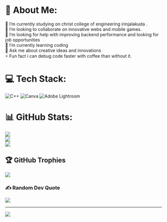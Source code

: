 # 💫 About Me:
🔭 I’m currently studying on christ college of engineering irinjalakuda . <br>👯 I’m looking to collaborate on innovative webs and mobile games.<br>🤝 I’m looking for help with improving backend performance and looking for job opportunities<br>🌱 I’m currently learning coding  <br>💬 Ask me about creative ideas and innovations <br>⚡ Fun fact i can debug code faster with coffee than without it.


# 💻 Tech Stack:
![C++](https://img.shields.io/badge/c++-%2300599C.svg?style=plastic&logo=c%2B%2B&logoColor=white) ![Canva](https://img.shields.io/badge/Canva-%2300C4CC.svg?style=plastic&logo=Canva&logoColor=white) ![Adobe Lightroom](https://img.shields.io/badge/Adobe%20Lightroom-31A8FF.svg?style=plastic&logo=Adobe%20Lightroom&logoColor=white)
# 📊 GitHub Stats:
![](https://github-readme-stats.vercel.app/api?username=jesseljerald&theme=dark&hide_border=false&include_all_commits=false&count_private=false)<br/>
![](https://nirzak-streak-stats.vercel.app/?user=jesseljerald&theme=dark&hide_border=false)<br/>
![](https://github-readme-stats.vercel.app/api/top-langs/?username=jesseljerald&theme=dark&hide_border=false&include_all_commits=false&count_private=false&layout=compact)

## 🏆 GitHub Trophies
![](https://github-profile-trophy.vercel.app/?username=jesseljerald&theme=radical&no-frame=false&no-bg=false&margin-w=4)

### ✍️ Random Dev Quote
![](https://quotes-github-readme.vercel.app/api?type=horizontal&theme=radical)

---
[![](https://visitcount.itsvg.in/api?id=jesseljerald&icon=0&color=0)](https://visitcount.itsvg.in)

<!-- Proudly created with GPRM ( https://gprm.itsvg.in ) -->
